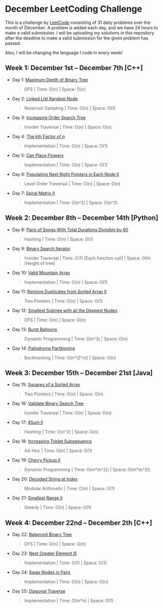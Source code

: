# December LeetCoding Challenge

This is a challenge by [LeetCode](https://leetcode.com/explore/challenge/card/december-leetcoding-challenge/) consisting of 31 daily problems over the month of December. A problem is added each day, and we have 24 hours to make a valid submission. I will be uploading my solutions in this repository after the deadline to make a valid submission for the given problem has passed. 

Also, I will be changing the language I code in every week!


## Week 1: December 1st – December 7th [C++]

* Day 1: [Maximum Depth of Binary Tree](https://leetcode.com/explore/challenge/card/december-leetcoding-challenge/569/week-1-december-1st-december-7th/3551/)

    > DFS | 
    > Time: O(n) |
    > Space: O(n) 
    
* Day 2: [Linked List Random Node](https://leetcode.com/explore/challenge/card/december-leetcoding-challenge/569/week-1-december-1st-december-7th/3552/)

    > Reservoir Sampling | 
    > Time: O(n) |
    > Space: O(1) 
        
* Day 3: [Increasing Order Search Tree](https://leetcode.com/explore/challenge/card/december-leetcoding-challenge/569/week-1-december-1st-december-7th/3553/)

    > Inorder Traversal | 
    > Time: O(n) |
    > Space: O(n) 
        
* Day 4: [The kth Factor of n](https://leetcode.com/explore/challenge/card/december-leetcoding-challenge/569/week-1-december-1st-december-7th/3554/)

    > Implementation | 
    > Time: O(n) |
    > Space: O(1) 
            
* Day 5: [Can Place Flowers](https://leetcode.com/explore/challenge/card/december-leetcoding-challenge/569/week-1-december-1st-december-7th/3555/)

    > Implementation | 
    > Time: O(n) |
    > Space: O(1) 
                
* Day 6: [Populating Next Right Pointers in Each Node II](https://leetcode.com/explore/challenge/card/december-leetcoding-challenge/569/week-1-december-1st-december-7th/3555/)

    > Level Order Traversal | 
    > Time: O(n) |
    > Space: O(n) 
                
* Day 7: [Spiral Matrix II](https://leetcode.com/explore/challenge/card/december-leetcoding-challenge/569/week-1-december-1st-december-7th/3556/)

    > Implementation | 
    > Time: O(n^2) |
    > Space: O(n^2) 
    

## Week 2: December 8th – December 14th [Python]

* Day 8: [Pairs of Songs With Total Durations Divisible by 60](https://leetcode.com/explore/challenge/card/december-leetcoding-challenge/570/week-2-december-8th-december-14th/3559/)

    > Hashing | 
    > Time: O(n) |
    > Space: O(1) 

* Day 9: [Binary Search Iterator](https://leetcode.com/explore/challenge/card/december-leetcoding-challenge/570/week-2-december-8th-december-14th/3560/)

    > Inorder Traversal | 
    > Time: O(1) [Each function call] |
    > Space: O(h) [Height of tree]

* Day 10: [Valid Mountain Array](https://leetcode.com/explore/challenge/card/december-leetcoding-challenge/570/week-2-december-8th-december-14th/3561/)

    > Implementation | 
    > Time: O(n) |
    > Space: O(1)

* Day 11: [Remove Duplicates from Sorted Array II](https://leetcode.com/explore/challenge/card/december-leetcoding-challenge/570/week-2-december-8th-december-14th/3562/)

    > Two Pointers | 
    > Time: O(n) |
    > Space: O(1)

* Day 12: [Smallest Subtree with all the Deepest Nodes](https://leetcode.com/explore/challenge/card/december-leetcoding-challenge/570/week-2-december-8th-december-14th/3563/)

    > DFS | 
    > Time: O(n) |
    > Space: O(n)

* Day 13: [Burst Balloons](https://leetcode.com/explore/challenge/card/december-leetcoding-challenge/570/week-2-december-8th-december-14th/3564/)

    > Dynamic Programming | 
    > Time: O(n^3) |
    > Space: O(n)

* Day 14: [Palindrome Partitioning](https://leetcode.com/explore/challenge/card/december-leetcoding-challenge/570/week-2-december-8th-december-14th/3565/)

    > Backtracking | 
    > Time: O(n*(2^n)) |
    > Space: O(n)
    
    
## Week 3: December 15th – December 21st [Java]

* Day 15: [Squares of a Sorted Array](https://leetcode.com/explore/challenge/card/december-leetcoding-challenge/571/week-3-december-15th-december-21st/3567/)

    > Two Pointers | 
    > Time: O(n) |
    > Space: O(n) 

* Day 16: [Validate Binary Search Tree](https://leetcode.com/explore/challenge/card/december-leetcoding-challenge/571/week-3-december-15th-december-21st/3568/)

    > Inorder Traversal | 
    > Time: O(n) |
    > Space: O(n) 

* Day 17: [4Sum II](https://leetcode.com/explore/challenge/card/december-leetcoding-challenge/571/week-3-december-15th-december-21st/3569/)

    > Hashing | 
    > Time: O(n^2) |
    > Space: O(n) 

* Day 18: [Increasing Triplet Subsequence](https://leetcode.com/explore/challenge/card/december-leetcoding-challenge/571/week-3-december-15th-december-21st/3570/)

    > Ad-Hoc | 
    > Time: O(n) |
    > Space: O(1) 

* Day 19: [Cherry Pickup II](https://leetcode.com/explore/challenge/card/december-leetcoding-challenge/571/week-3-december-15th-december-21st/3571/)

    > Dynamic Programming | 
    > Time: O(m*(n^2)) |
    > Space: O(m*(n^2)) 

* Day 20: [Decoded String at Index](https://leetcode.com/explore/challenge/card/december-leetcoding-challenge/571/week-3-december-15th-december-21st/3572/)

    > Modular Arithmetic | 
    > Time: O(n) |
    > Space: O(1) 

* Day 21: [Smallest Range II](https://leetcode.com/explore/challenge/card/december-leetcoding-challenge/571/week-3-december-15th-december-21st/3573/)

    > Greedy | 
    > Time: O(n) |
    > Space: O(1) 
    
    
## Week 4: December 22nd – December 2th [C++]

* Day 22: [Balanced Binary Tree](https://leetcode.com/explore/challenge/card/december-leetcoding-challenge/572/week-4-december-22nd-december-28th/3577/)

    > DFS | 
    > Time: O(n) |
    > Space: O(n) 

* Day 23: [Next Greater Element III](https://leetcode.com/explore/challenge/card/december-leetcoding-challenge/572/week-4-december-22nd-december-28th/3578/)

    > Implementation | 
    > Time: O(1) |
    > Space: O(1) 

* Day 24: [Swap Nodes in Pairs](https://leetcode.com/explore/challenge/card/december-leetcoding-challenge/572/week-4-december-22nd-december-28th/3579/)

    > Implementation | 
    > Time: O(n) |
    > Space: O(n) 

* Day 25: [Diagonal Traverse](https://leetcode.com/explore/challenge/card/december-leetcoding-challenge/572/week-4-december-22nd-december-28th/3580/)

    > Implementation | 
    > Time: O(m*n) |
    > Space: O(1) 